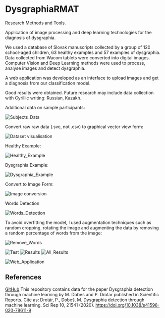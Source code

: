 # DysgraphiaRMAT
Research Methods and Tools.

Application of image processing and deep learning technologies for the diagnosis of dysgraphia.

We used a database of Slovak manuscripts collected by a group of 120 school-aged children, 63 healthy examples and 57 examples of dysgraphia. Data collected from Wacom tablets were converted into digital images. Computer Vision and Deep Learning methods were used to process, analyse images and detect dysgraphia. 

A web application was developed as an interface to upload images and get a diagnosis from our classification model.

Good results were obtained. Future research may include data collection with Cyrillic writing: Russian, Kazakh. 

Additional data on sample participants:

![Subjects_Data](https://github.com/Alar-q/DysgraphiaRMAT/blob/main/git_images/Subjects_Data.png)

Convert raw raw data (.svc, not .csv) to graphical vector view form:

![Dataset visualisation](https://github.com/Alar-q/DysgraphiaRMAT/blob/main/git_images/sentence.png)

Healthy Example:

![Healthy_Example](https://github.com/Alar-q/DysgraphiaRMAT/blob/main/git_images/Healthy_Example.png)

Dysgraphia Example:

![Dysgraphia_Example](https://github.com/Alar-q/DysgraphiaRMAT/blob/main/git_images/Dysgraphia_Example.png)


Convert to Image Form:

![Image conversion](https://github.com/Alar-q/DysgraphiaRMAT/blob/main/git_images/image%20with%20handwriting.png)

Words Detection:

![Words_Detection](https://github.com/Alar-q/DysgraphiaRMAT/blob/main/git_images/Words_Detection.jpg)

To avoid overfitting the model, I used augmentation techniques such as random cropping, rotating the image and augmenting the data by removing a random percentage of words from the image:

![Remove_Words](https://github.com/Alar-q/DysgraphiaRMAT/blob/main/git_images/Remove_Words.jpg)

![Test](https://github.com/Alar-q/DysgraphiaRMAT/blob/main/git_images/test_code.jpg)
![Results](https://github.com/Alar-q/DysgraphiaRMAT/blob/main/git_images/evaluation.png)
![All_Results](https://github.com/Alar-q/DysgraphiaRMAT/blob/main/git_images/All_Results.png)

![Web_Application](https://github.com/Alar-q/DysgraphiaRMAT/blob/main/git_images/Web_Application.png)

## References

[GitHub](https://github.com/peet292929/Dysgraphia-detection-through-machine-learning) This repository contains data for the paper Dysgraphia detection through machine learning by M. Dobes and P. Drotar published in Scientific Reports. Cite as: Drotár, P., Dobeš, M. Dysgraphia detection through machine learning. Sci Rep 10, 21541 (2020). https://doi.org/10.1038/s41598-020-78611-9
